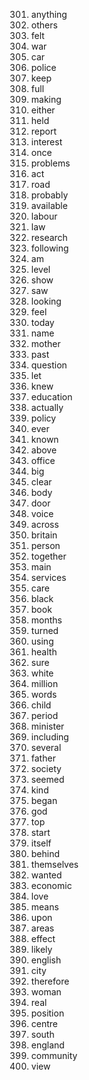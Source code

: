
301. anything
302. others
303. felt
304. war
305. car
306. police
307. keep
308. full
309. making
310. either
311. held
312. report
313. interest
314. once
315. problems
316. act
317. road
318. probably
319. available
320. labour
321. law
322. research
323. following
324. am
325. level
326. show
327. saw
328. looking
329. feel
330. today
331. name
332. mother
333. past
334. question
335. let
336. knew
337. education
338. actually
339. policy
340. ever
341. known
342. above
343. office
344. big
345. clear
346. body
347. door
348. voice
349. across
350. britain
351. person
352. together
353. main
354. services
355. care
356. black
357. book
358. months
359. turned
360. using
361. health
362. sure
363. white
364. million
365. words
366. child
367. period
368. minister
369. including
370. several
371. father
372. society
373. seemed
374. kind
375. began
376. god
377. top
378. start
379. itself
380. behind
381. themselves
382. wanted
383. economic
384. love
385. means
386. upon
387. areas
388. effect
389. likely
390. english
391. city
392. therefore
393. woman
394. real
395. position
396. centre
397. south
398. england
399. community
400. view


